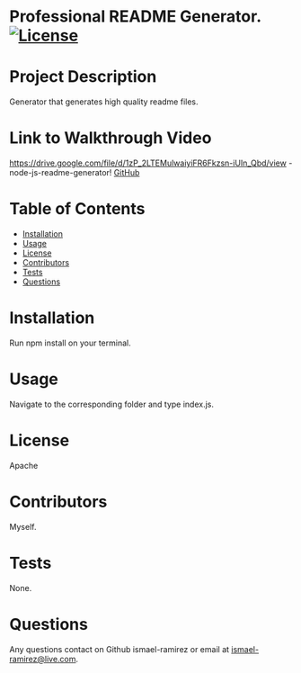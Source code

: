 # **Professional README Generator.**                 [![License](https://img.shields.io/badge/License-Apache-blue.svg)](https://opensource.org/licenses/Apache)
  # Project Description
  Generator that generates high quality readme files.
  # Link to Walkthrough Video
  https://drive.google.com/file/d/1zP_2LTEMulwaiyiFR6Fkzsn-iUIn_Qbd/view - node-js-readme-generator!
  [GitHub](http://github.com)
  # Table of Contents
  * [Installation](#installation)
  * [Usage](#usage)
  * [License](#license)
  * [Contributors](#contributors)
  * [Tests](#tests)
  * [Questions](#questions)
  
  # Installation
  Run npm install on your terminal.
  # Usage
  Navigate to the corresponding folder and type index.js.
  # License
  Apache
  # Contributors
  Myself.
  # Tests
  None.
  # Questions
  Any questions contact on Github ismael-ramirez or email at ismael-ramirez@live.com.

